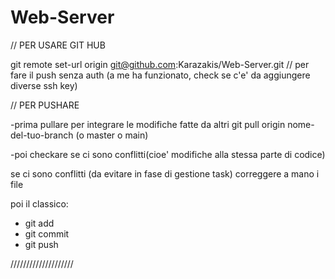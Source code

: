 # Web-Server

// PER USARE GIT HUB

git remote set-url origin git@github.com:Karazakis/Web-Server.git // per fare il push senza auth (a me ha funzionato, check se c'e' da aggiungere diverse ssh key)


// PER PUSHARE 

-prima pullare per integrare le modifiche fatte da altri 
git pull origin nome-del-tuo-branch (o master o main)

-poi checkare se ci sono conflitti(cioe' modifiche alla stessa parte di codice)

se ci sono conflitti (da evitare in fase di gestione task) correggere a mano i file

poi il classico:

- git add
- git commit
- git push


////////////////////

